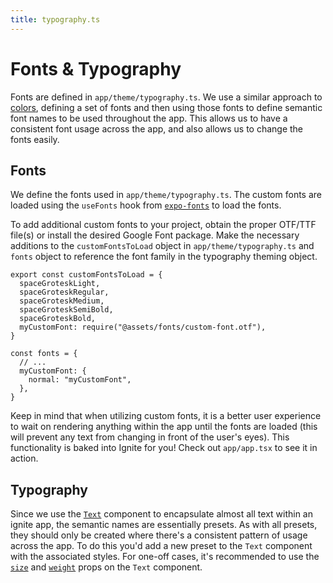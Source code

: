 ```yaml
---
title: typography.ts
---
```


# Fonts & Typography

Fonts are defined in `app/theme/typography.ts`. We use a similar approach to [colors](./colors.ts.md), defining a set of fonts and then using those fonts to define semantic font names to be used throughout the app. This allows us to have a consistent font usage across the app, and also allows us to change the fonts easily.

## Fonts

We define the fonts used in `app/theme/typography.ts`. The custom fonts are loaded using the `useFonts` hook from [`expo-fonts`](https://docs.expo.dev/guides/using-custom-fonts/) to load the fonts.

To add additional custom fonts to your project, obtain the proper OTF/TTF file(s) or install the desired Google Font package. Make the necessary additions to the `customFontsToLoad` object in `app/theme/typography.ts` and `fonts` object to reference the font family in the typography theming object.

```tsx
export const customFontsToLoad = {
  spaceGroteskLight,
  spaceGroteskRegular,
  spaceGroteskMedium,
  spaceGroteskSemiBold,
  spaceGroteskBold,
  myCustomFont: require("@assets/fonts/custom-font.otf"),
}

const fonts = {
  // ...
  myCustomFont: {
    normal: "myCustomFont",
  },
}
```

Keep in mind that when utilizing custom fonts, it is a better user experience to wait on rendering anything within the app until the fonts are loaded (this will prevent any text from changing in front of the user's eyes). This functionality is baked into Ignite for you! Check out `app/app.tsx` to see it in action.

## Typography

Since we use the [`Text`](../components/Text.md) component to encapsulate almost all text within an ignite app, the semantic names are essentially presets. As with all presets, they should only be created where there's a consistent pattern of usage across the app. To do this you'd add a new preset to the `Text` component with the associated styles. For one-off cases, it's recommended to use the [`size`](../components/Text.md#size) and [`weight`](../components/Text.md#weight) props on the `Text` component.
